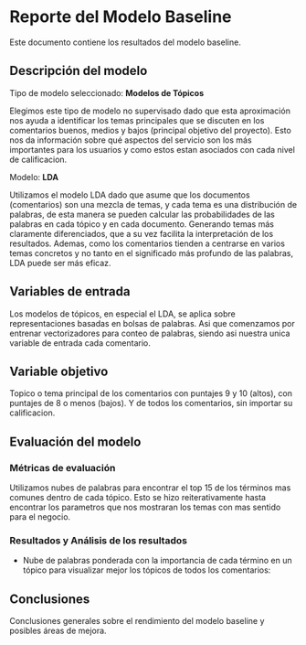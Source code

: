 # Reporte del Modelo Baseline

Este documento contiene los resultados del modelo baseline.

## Descripción del modelo

Tipo de modelo seleccionado: **Modelos de Tópicos**

Elegimos este tipo de modelo no supervisado dado que esta aproximación nos ayuda a identificar los temas principales que se discuten en los comentarios buenos, medios y bajos (principal objetivo del proyecto). Esto nos da información sobre qué aspectos del servicio son los más importantes para los usuarios y como estos estan asociados con cada nivel de calificacion.

Modelo: **LDA**

Utilizamos el modelo LDA dado que asume que los documentos (comentarios) son una mezcla de temas, y cada tema es una distribución de palabras, de esta manera se pueden calcular las probabilidades de las palabras en cada tópico y en cada documento. Generando temas más claramente diferenciados, que a su vez facilita la interpretación de los resultados. Ademas, como los comentarios tienden a centrarse en varios temas concretos y no tanto en el significado más profundo de las palabras, LDA puede ser más eficaz.

## Variables de entrada

Los modelos de tópicos, en especial el LDA, se aplica sobre representaciones basadas en bolsas de palabras. Asi que comenzamos por entrenar vectorizadores para conteo de palabras, siendo asi nuestra unica variable de entrada cada comentario.

## Variable objetivo

Topico o tema principal de los comentarios con puntajes 9 y 10 (altos), con puntajes de 8 o menos (bajos). Y de todos los comentarios, sin importar su calificacion.

## Evaluación del modelo

### Métricas de evaluación

Utilizamos nubes de palabras para encontrar el top 15 de los términos mas comunes dentro de cada tópico. Esto se hizo reiterativamente hasta encontrar los parametros que nos mostraran los temas con mas sentido para el negocio.

### Resultados y Análisis de los resultados

- Nube de palabras ponderada con la importancia de cada término en un tópico para visualizar mejor los tópicos de todos los comentarios:


## Conclusiones

Conclusiones generales sobre el rendimiento del modelo baseline y posibles áreas de mejora.


